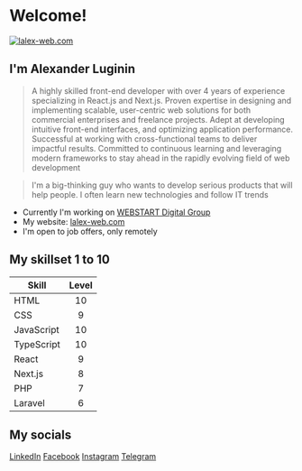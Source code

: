 # Welcome!
[![lalex-web.com](https://lalex-web.com/resources/main-logo.jpg "Logo" )](https://lalex-web.com)
## I'm Alexander Luginin
> A highly skilled front-end developer with over 4 
years of experience specializing in React.js and 
Next.js. Proven expertise in designing and 
implementing scalable, user-centric web solutions for 
both commercial enterprises and freelance projects. 
Adept at developing intuitive front-end interfaces, and optimizing 
application performance. Successful at working with 
cross-functional teams to deliver impactful results. 
Committed to continuous learning and leveraging 
modern frameworks to stay ahead in the rapidly 
evolving field of web development

> I'm a big-thinking guy who wants to develop serious products that will help people. I often learn new technologies and follow IT trends

* Currently I'm working on [WEBSTART Digital Group](https://webstart.am/en/)
* My website: [lalex-web.com](https://lalex-web.com)
* I'm open to job offers, only remotely

## My skillset 1 to 10

| Skill         | Level         |
| ------------- |:-------------:|
| HTML          | 10            |
| CSS           | 9             |
| JavaScript    | 10            |
| TypeScript    | 10            |
| React         | 9             |
| Next.js       | 8             |
| PHP           | 7             |
| Laravel       | 6             |

## My socials
[LinkedIn](https://www.linkedin.com/in/lalex-web)  [Facebook](https://www.facebook.com/profile.php?id=61557249545200)  [Instagram](https://www.instagram.com/lalex.web/)  [Telegram](https://t.me/lalex32)
